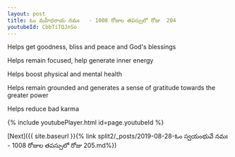```yaml
---
layout: post
title: ఓం మహీధరాయ నమః   - 1008 రోజుల తపస్సులో రోజు  204
youtubeId: CbbTiTQJnSo
---
```

 
 
Helps get goodness, bliss and peace and God's blessings
 
Helps remain focused, help generate inner energy 
 
Helps boost physical and mental health 
 
Helps remain grounded and generates a sense of gratitude towards the greater power 
 
Helps reduce bad karma
 
 
 
 


{% include youtubePlayer.html id=page.youtubeId %}
 
[Next]({{ site.baseurl }}{% link  split2/_posts/2019-08-28-ఓం స్వయంభువే నమః  - 1008 రోజుల తపస్సులో రోజు  205.md%})
 
